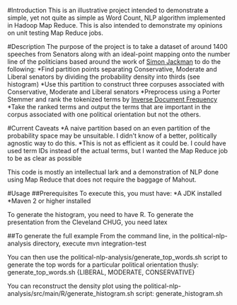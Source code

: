 #Introduction
This is an illustrative project intended to demonstrate a simple, yet not quite as simple as Word Count, NLP algorithm implemented in Hadoop Map Reduce.  This is also intended to demonstrate my opinions on unit testing Map Reduce jobs.

#Description
The purpose of the project is to take a dataset of around 1400 speeches from Senators along with an ideal-point mapping onto the number line of the politicians based around the work of [Simon Jackman](http://jackman.stanford.edu/blog/?p=2084) to do the following:
*Find partition points separating Conservative, Moderate and Liberal senators by dividing the probability density into thirds (see histogram)
*Use this partition to construct three corpuses associated with Conservative, Moderate and Liberal senators
*Preprocess using a Porter Stemmer and rank the tokenized terms by [Inverse Document Frequency](http://en.wikipedia.org/wiki/Okapi_BM25#IDF_Information_Theoretic_Interpretation)
*Take the ranked terms and output the terms that are important in the corpus associated with one political orientation but not the others.


#Current Caveats
*A naive partition based on an even partition of the probability space may be unsuitable.  I didn't know of a better, politically agnostic way to do this.
*This is not as efficient as it could be.  I could have used term IDs instead of the actual terms, but I wanted the Map Reduce job to be as clear as possible

This code is mostly an intellectual lark and a demonstration of NLP done using Map Reduce that does not require the baggage of Mahout.

#Usage
##Prerequisites
To execute this, you must have:
*A JDK installed
*Maven 2 or higher installed

To generate the histogram, you need to have R.
To generate the presentation from the Cleveland CHUG, you need latex

##To generate the full example
From the command line, in the political-nlp-analysis directory, execute
     mvn integration-test

You can then use the political-nlp-analysis/generate_top_words.sh script
to generate the top words for a particular political orientation thusly:
     generate_top_words.sh {LIBERAL, MODERATE, CONSERVATIVE} <number of terms>

You can reconstruct the density plot using the political-nlp-analysis/src/main/R/generate_histogram.sh script:
     generate_histogram.sh <path to ideal_points.csv>

